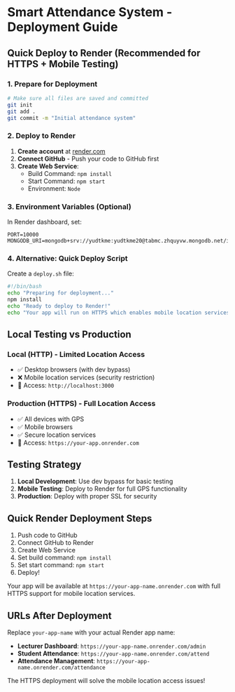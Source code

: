 # Smart Attendance System - Deployment Guide

## Quick Deploy to Render (Recommended for HTTPS + Mobile Testing)

### 1. Prepare for Deployment

```bash
# Make sure all files are saved and committed
git init
git add .
git commit -m "Initial attendance system"
```

### 2. Deploy to Render

1. **Create account** at [render.com](https://render.com)
2. **Connect GitHub** - Push your code to GitHub first
3. **Create Web Service**:
   - Build Command: `npm install`
   - Start Command: `npm start`
   - Environment: `Node`

### 3. Environment Variables (Optional)
In Render dashboard, set:
```
PORT=10000
MONGODB_URI=mongodb+srv://yudtkme:yudtkme20@tabmc.zhquyvw.mongodb.net/iAttend
```

### 4. Alternative: Quick Deploy Script

Create a `deploy.sh` file:

```bash
#!/bin/bash
echo "Preparing for deployment..."
npm install
echo "Ready to deploy to Render!"
echo "Your app will run on HTTPS which enables mobile location services"
```

## Local Testing vs Production

### Local (HTTP) - Limited Location Access
- ✅ Desktop browsers (with dev bypass)
- ❌ Mobile location services (security restriction)
- 🔗 Access: `http://localhost:3000`

### Production (HTTPS) - Full Location Access
- ✅ All devices with GPS
- ✅ Mobile browsers
- ✅ Secure location services
- 🔗 Access: `https://your-app.onrender.com`

## Testing Strategy

1. **Local Development**: Use dev bypass for basic testing
2. **Mobile Testing**: Deploy to Render for full GPS functionality
3. **Production**: Deploy with proper SSL for security

## Quick Render Deployment Steps

1. Push code to GitHub
2. Connect GitHub to Render
3. Create Web Service
4. Set build command: `npm install`
5. Set start command: `npm start`
6. Deploy!

Your app will be available at `https://your-app-name.onrender.com` with full HTTPS support for mobile location services.

## URLs After Deployment

Replace `your-app-name` with your actual Render app name:

- **Lecturer Dashboard**: `https://your-app-name.onrender.com/admin`
- **Student Attendance**: `https://your-app-name.onrender.com/attend`
- **Attendance Management**: `https://your-app-name.onrender.com/attendance`

The HTTPS deployment will solve the mobile location access issues!
